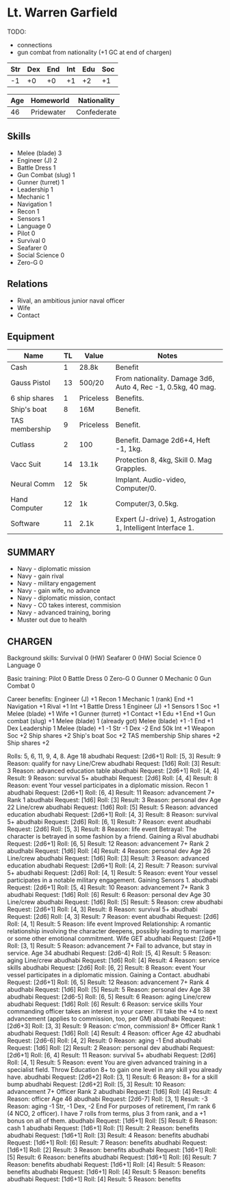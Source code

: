 Lt. Warren Garfield
===================

TODO:
- connections
- gun combat from nationality (+1 GC at end of chargen)



| Str | Dex | End | Int | Edu | Soc |
|-----|-----|-----|-----|-----|-----|
|  -1 |  +0 |  +0 |  +1 |  +2 |  +1 |

| Age | Homeworld   | Nationality  |
|-----|-------------|--------------|
| 46  |  Pridewater |  Confederate |

Skills
------
- Melee (blade) 3
- Engineer (J) 2
- Battle Dress 1
- Gun Combat (slug) 1
- Gunner (turret) 1
- Leadership 1
- Mechanic 1
- Navigation 1
- Recon 1
- Sensors 1
- Language 0
- Pilot 0
- Survival 0
- Seafarer 0
- Social Science 0
- Zero-G 0

Relations
---------
- Rival, an ambitious junior naval officer
- Wife
- Contact

Equipment
--------

|Name          | TL | Value | Notes                            |
|--------------|----|-------|----------------------------------|
|Cash          | 1  |28.8k  | Benefit                          |
|Gauss Pistol  | 13 | 500/20| From nationality. Damage 3d6, Auto 4, Rec -1, 0.5kg, 40 mag.|
|6 ship shares | 1  | Priceless| Benefits.                     |
|Ship's boat   | 8  | 16M   | Benefit.                         |
|TAS membership| 9  | Priceless| Benefit.                      |
|Cutlass       | 2  | 100   | Benefit. Damage 2d6+4, Heft -1, 1kg.|
|Vacc Suit     | 14 | 13.1k | Protection 8, 4kg, Skill 0. Mag Grapples.|
|Neural Comm   | 12 | 5k    | Implant. Audio-video, Computer/0.|
|Hand Computer | 12 | 1k    | Computer/3, 0.5kg.               |
|Software      | 11 | 2.1k  | Expert (J-drive) 1, Astrogation 1, Intelligent Interface 1.|




SUMMARY
-------
- Navy - diplomatic mission
- Navy - gain rival
- Navy - military engagement
- Navy - gain wife, no advance
- Navy - diplomatic mission, contact
- Navy - CO takes interest, commision
- Navy - advanced training, boring
- Muster out due to health


CHARGEN
-------

Background skills:
Survival 0 (HW)
Seafarer 0 (HW)
Social Science 0
Language 0

Basic training:
Pilot 0
Battle Dress 0
Zero-G 0
Gunner 0
Mechanic 0
Gun Combat 0

Career benefits:
Engineer (J) +1
Recon 1
Mechanic 1 (rank)
End +1
Navigation +1
Rival +1
Int +1
Battle Dress 1
Engineer (J) +1
Sensors 1
Soc +1
Melee (blade) +1
Wife +1
Gunner (turret) +1
Contact +1
Edu +1
End +1
Gun combat (slug) +1
Melee (blade) 1 (already got)
Melee (blade) +1
-1 End
+1 Dex
Leadership 1
Melee (blade) +1
-1 Str
-1 Dex
-2 End
50k
Int +1
Weapon
Soc +2
Ship shares +2
Ship's boat
Soc +2
TAS membership
Ship shares +2
Ship shares +2

Rolls: 5, 6, 11, 9, 4, 8.
Age 18
abudhabi Request: [2d6+1] Roll: [5, 3] Result: 9 Reason: qualify for navy
Line/Crew
abudhabi Request: [1d6] Roll: [3] Result: 3 Reason: advanced education table
abudhabi Request: [2d6+1] Roll: [4, 4] Result: 9 Reason: survival 5+
abudhabi Request: [2d6] Roll: [4, 4] Result: 8 Reason: event
Your vessel participates in a diplomatic mission. Recon 1
abudhabi Request: [2d6+1] Roll: [6, 4] Result: 11 Reason: advancement 7+
Rank 1
abudhabi Request: [1d6] Roll: [3] Result: 3 Reason: personal dev
Age 22
Line/crew
abudhabi Request: [1d6] Roll: [5] Result: 5 Reason: advanced education
abudhabi Request: [2d6+1] Roll: [4, 3] Result: 8 Reason: survival 5+
abudhabi Request: [2d6] Roll: [6, 1] Result: 7 Reason: event
abudhabi Request: [2d6] Roll: [5, 3] Result: 8 Reason: life event
Betrayal: The character is betrayed in some fashion by a friend.
Gaining a Rival
abudhabi Request: [2d6+1] Roll: [6, 5] Result: 12 Reason: advancement 7+
Rank 2
abudhabi Request: [1d6] Roll: [4] Result: 4 Reason: personal dev
Age 26
Line/crew
abudhabi Request: [1d6] Roll: [3] Result: 3 Reason: advanced education
abudhabi Request: [2d6+1] Roll: [4, 2] Result: 7 Reason: survival 5+
abudhabi Request: [2d6] Roll: [4, 1] Result: 5 Reason: event
Your vessel participates in a notable military engagement. Gaining Sensors 1.
abudhabi Request: [2d6+1] Roll: [5, 4] Result: 10 Reason: advancement 7+
Rank 3
abudhabi Request: [1d6] Roll: [6] Result: 6 Reason: personal dev
Age 30
Line/crew
abudhabi Request: [1d6] Roll: [5] Result: 5 Reason: crew
abudhabi Request: [2d6+1] Roll: [4, 3] Result: 8 Reason: survival 5+
abudhabi Request: [2d6] Roll: [4, 3] Result: 7 Reason: event
abudhabi Request: [2d6] Roll: [4, 1] Result: 5 Reason: life event
Improved Relationship: A romantic relationship involving the character deepens, possibly leading to marriage or some other
emotional commitment.
Wife GET
abudhabi Request: [2d6+1] Roll: [3, 1] Result: 5 Reason: advancement 7+
Fail to advance, but stay in service.
Age 34
abudhabi Request: [2d6-4] Roll: [5, 4] Result: 5 Reason: aging
Line/crew
abudhabi Request: [1d6] Roll: [4] Result: 4 Reason: service skills
abudhabi Request: [2d6] Roll: [6, 2] Result: 8 Reason: event
Your vessel participates in a diplomatic mission. Gaining a Contact.
abudhabi Request: [2d6+1] Roll: [6, 5] Result: 12 Reason: advancement 7+
Rank 4
abudhabi Request: [1d6] Roll: [5] Result: 5 Reason: personal dev
Age 38
abudhabi Request: [2d6-5] Roll: [6, 5] Result: 6 Reason: aging
Line/crew
abudhabi Request: [1d6] Roll: [6] Result: 6 Reason: service skills
Your commanding officer takes an interest in your career. I'll take the +4 to next advancement (applies to commission, too, per GM)
abudhabi Request: [2d6+3] Roll: [3, 3] Result: 9 Reason: c'mon, commission! 8+
Officer Rank 1
abudhabi Request: [1d6] Roll: [4] Result: 4 Reason: officer
Age 42
abudhabi Request: [2d6-6] Roll: [4, 2] Result: 0 Reason: aging
-1 End
abudhabi Request: [1d6] Roll: [2] Result: 2 Reason: personal dev
abudhabi Request: [2d6+1] Roll: [6, 4] Result: 11 Reason: survival 5+
abudhabi Request: [2d6] Roll: [4, 1] Result: 5 Reason: event
You are given advanced training in a specialist field. Throw Education 8+ to gain one level in any skill you already have.
abudhabi Request: [2d6+2] Roll: [3, 1] Result: 6 Reason: 8+ for a skill bump
abudhabi Request: [2d6+2] Roll: [5, 3] Result: 10 Reason: advancement 7+
Officer Rank 2
abudhabi Request: [1d6] Roll: [4] Result: 4 Reason: officer
Age 46
abudhabi Request: [2d6-7] Roll: [3, 1] Result: -3 Reason: aging
-1 Str, -1 Dex, -2 End
For purposes of retirement, I'm rank 6 (4 NCO, 2 officer). I have 7 rolls from terms, plus 3 from rank, and a +1 bonus on all of them.
abudhabi Request: [1d6+1] Roll: [5] Result: 6 Reason: cash 1
abudhabi Request: [1d6+1] Roll: [1] Result: 2 Reason: benefits
abudhabi Request: [1d6+1] Roll: [3] Result: 4 Reason: benefits
abudhabi Request: [1d6+1] Roll: [6] Result: 7 Reason: benefits
abudhabi Request: [1d6+1] Roll: [2] Result: 3 Reason: benefits
abudhabi Request: [1d6+1] Roll: [5] Result: 6 Reason: benefits
abudhabi Request: [1d6+1] Roll: [6] Result: 7 Reason: benefits
abudhabi Request: [1d6+1] Roll: [4] Result: 5 Reason: benefits
abudhabi Request: [1d6+1] Roll: [4] Result: 5 Reason: benefits
abudhabi Request: [1d6+1] Roll: [4] Result: 5 Reason: benefits
